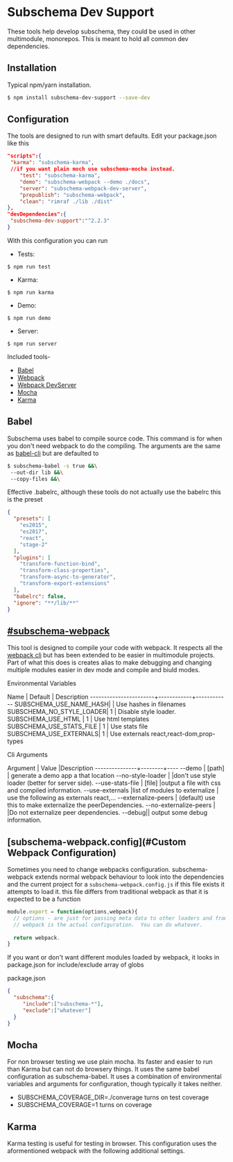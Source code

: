 Subschema Dev Support
===
These tools help develop subschema, they could be used in other multimodule,
monorepos.   This is meant to hold all common dev dependencies.  

## Installation
Typical npm/yarn installation.
```sh
$ npm install subschema-dev-support --save-dev
```

## Configuration
The tools are designed to run with smart defaults.  Edit your 
package.json like this

```json
"scripts":{
 "karma": "subschema-karma",
 //if you want plain moch use subschema-mocha instead.
    "test": "subschema-karma",
    "demo": "subschema-webpack --demo ./docs",
    "server": "subschema-webpack-dev-server",
    "prepublish": "subschema-webpack",
    "clean": "rimraf ./lib ./dist"
},
"devDependencies":{
 "subschema-dev-support":"^2.2.3"
}
```

With this configuration you can run

* Tests: 
``` 
$ npm run test
```
* Karma: 
```
$ npm run karma
```
* Demo: 
```
$ npm run demo
```
* Server: 
``` 
$ npm run server
```


Included tools-

 * [Babel](#user-content-babel)
 * [Webpack](#user-content-webpack)
 * [Webpack DevServer](#user-content-webpack-dev-server)
 * [Mocha](#user-content-mocha)
 * [Karma](#user-content-karma)

## Babel
Subschema uses babel to compile source code.  This command is for when you don't need webpack to do the compiling. The arguments are the same as [babel-cli](https://babeljs.io/docs/usage/cli/) but are defaulted to

```sh
$ subschema-babel -s true &&\
 --out-dir lib &&\
 --copy-files &&\
```

Effective .babelrc, although these tools do not actually use the babelrc this is the preset
```json
{
  "presets": [
    "es2015",
    "es2017",
    "react",
    "stage-2"
  ],
  "plugins": [
    "transform-function-bind",
    "transform-class-properties",
    "transform-async-to-generator",
    "transform-export-extensions"
  ],
  "babelrc": false,
  "ignore": "**/lib/**"
}
```

## [#subschema-webpack](Webpack)
This tool is designed to compile your code with webpack. It respects all the [webpack cli](https://webpack.js.org/api/cli/) but has been extended to be easier in multimodule projects.  Part of what
this does is creates alias to make debugging and changing multiple modules easier in dev mode and compile and biuld modes.


Environmental Variables

Name                   |  Default   | Description
-----------------------+------------+------------
SUBSCHEMA\_USE\_NAME\_HASH|            | Use hashes in filenames
SUBSCHEMA\_NO\_STYLE\_LOADER| 1      | Disable style loader.
SUBSCHEMA\_USE\_HTML    | 1 | Use html templates
SUBSCHEMA\_USE\_STATS\_FILE | 1 | Use stats file
SUBSCHEMA\_USE\_EXTERNALS| 1 | Use externals react,react-dom,prop-types


Cli Arguments

Argument       | Value  |Description
---------------+--------+----
 --demo | [path] | generate a demo app a that location 
 --no-style-loader | |don't use style loader (better for server side).
 --use-stats-file | [file] |output a file with css and compiled information.
 --use-externals |list of modules to externalize |  use the following as externals react,...
 --externalize-peers | (default) use this to make externalize the peerDependencies.
 --no-externalize-peers | |Do not externalize peer dependencies.
 --debug|| output some debug information.


## [subschema-webpack.config](#Custom Webpack Configuration)
Sometimes you need to change webpacks configuration.   subschema-webpack extends normal webpack behaviour to look into the dependencies and the current project for a `subschema-webpack.config.js` 
if this file exists it attempts to load it.   this file differs from traditional webpack as that
it is expected to be a function 


```js
module.export = function(options,webpack){
  // options - are just for passing meta data to other loaders and from other loaders.
  // webpack is the actual configuration.  You can do whatever.
  
  return webpack.
}

```
If you want or don't want different modules loaded by webpack, it looks in package.json
for include/exclude array of globs

package.json

```json 
{
  "subschema":{
     "include":["subschema-*"],
     "exclude":["whatever"]
  }
}
```



## Mocha
For non browser testing we use plain mocha. Its faster and easier to run than Karma but can not do browsery things. It uses the same babel configuration as subschema-babel. It uses a combination of environmental variables and arguments for configuration, though typically it takes neither.

* SUBSCHEMA_COVERAGE_DIR=./converage turns on test coverage
* SUBSCHEMA_COVERAGE=1 turns on coverage

## Karma
Karma testing is useful for testing in browser.  This configuration
uses the aformentioned webpack with the following additional settings.




